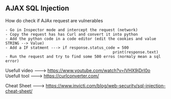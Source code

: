 
## AJAX SQL Injection

How do check if AJAx request are vulnerables

```Terminal
- Go in Inspector mode and intercept the request (network)
- Copy the request has has Curl and convert it into python
- Add the python code in a code editor (edit the cookies and value STRING --> Value)
- Add a IF statment ---> if response.status_code = 500
                                               print(response.text)
- Run the request and try to find some 500 erros (normaly mean a sql error)
```

Usefull video        ---> https://www.youtube.com/watch?v=IVHX9jDrI0o
Usefull tool           ---> https://curlconverter.com/

Cheat Sheet          ---> https://www.invicti.com/blog/web-security/sql-injection-cheat-sheet/